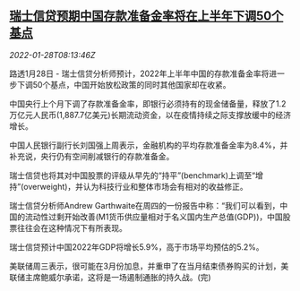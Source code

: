 <!--1643358662000-->
[瑞士信贷预期中国存款准备金率将在上半年下调50个基点](https://cn.reuters.com/article/credit-suisse-china-cen-reserve-rate-012-idCNKBS2K20N0)
------

<div><i>2022-01-28T08:13:46Z</i></div><p>路透1月28日 - 瑞士信贷分析师预计，2022年上半年中国的存款准备金率将进一步下调50个基点，中国开始放松政策的同时其他国家却在收紧。</p><p>中国央行上个月下调了存款准备金率，即银行必须持有的现金储备量，释放了1.2万亿元人民币(1,887.7亿美元)长期流动资金，以在疫情持续之际支撑放缓中的经济增长。</p><p>中国人民银行副行长刘国强上周表示，金融机构的平均存款准备金率为8.4%，并补充说，央行仍有空间削减银行的存款准备金。</p><p>瑞士信贷也将其对中国股票的评级从早先的“持平”(benchmark)上调至“增持”(overweight)，并认为科技行业和整体市场会有相对的收益修正。</p><p>瑞士信贷分析师Andrew Garthwaite在周四的一份报告中称：“我们可以看到，中国的流动性过剩开始改善(M1货币供应量相对于名义国内生产总值(GDP))，中国股票往往会在这种情况下有所表现。</p><p>瑞士信贷预计中国2022年GDP将增长5.9%，高于市场平均预估的5.2%。</p><p>美联储周三表示，很可能在3月份加息，并重申了在当月结束债券购买的计划，美联储主席鲍威尔承诺，这将是一场遏制通胀的持久战。(完)</p>
